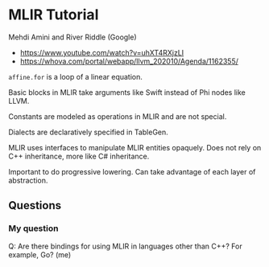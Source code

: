 # MLIR Tutorial

Mehdi Amini and River Riddle (Google)

- https://www.youtube.com/watch?v=uhXT4RXjzLI
- https://whova.com/portal/webapp/llvm_202010/Agenda/1162355/

`affine.for` is a loop of a linear equation.

Basic blocks in MLIR take arguments like Swift instead of Phi nodes like
LLVM.

Constants are modeled as operations in MLIR and are not special.

Dialects are declaratively specified in TableGen.

MLIR uses interfaces to manipulate MLIR entities opaquely.
Does not rely on C++ inheritance, more like C# inheritance.

Important to do progressive lowering. Can take advantage of each layer
of abstraction.

## Questions

### My question

Q: Are there bindings for using MLIR in languages other than C++? For
example, Go? (me)
